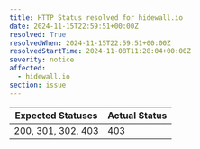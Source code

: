 ```yaml
---
title: HTTP Status resolved for hidewall.io
date: 2024-11-15T22:59:51+00:00Z
resolved: True
resolvedWhen: 2024-11-15T22:59:51+00:00Z
resolvedStartTime: 2024-11-08T11:28:04+00:00Z
severity: notice
affected:
  - hidewall.io
section: issue
---
```


| Expected Statuses | Actual Status  |
|-------------------|----------------|
| 200, 301, 302, 403 | 403 |
